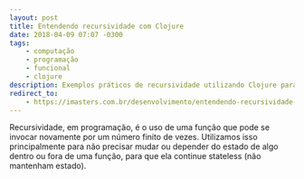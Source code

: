 ```yaml
---
layout: post
title: Entendendo recursividade com Clojure
date: 2018-04-09 07:07 -0300
tags:
    - computação
    - programação
    - funcional
    - clojure
description: Exemplos práticos de recursividade utilizando Clojure para entendermos o assunto de uma vez por todas
redirect_to:
    - https://imasters.com.br/desenvolvimento/entendendo-recursividade-com-clojure/
---
```

Recursividade, em programação, é o uso de uma função que pode se invocar novamente por um número finito de vezes. Utilizamos isso principalmente para não precisar mudar ou depender do estado de algo dentro ou fora de uma função, para que ela continue stateless (não mantenham estado).

